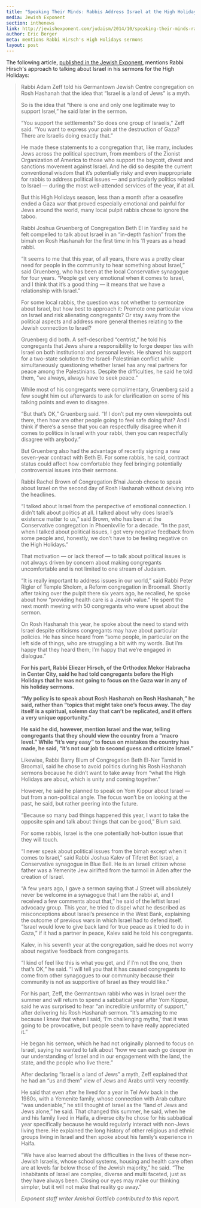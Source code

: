 ```yaml
---
title: "Speaking Their Minds: Rabbis Address Israel at the High Holidays"
media: Jewish Exponent
section: inthenews
link: http://jewishexponent.com/judaism/2014/10/speaking-their-minds-rabbis-address-israel-at-the-high-holidays
author: Eric Berger
meta: mentions Rabbi Hirsch's High Holidays sermons
layout: post
---
```


The following article, [published in the Jewish Exponent](http://jewishexponent.com/judaism/2014/10/speaking-their-minds-rabbis-address-israel-at-the-high-holidays), mentions Rabbi Hirsch's approach to talking about Israel in his sermons for the High Holidays:

>Rabbi Adam Zeff told his Germantown Jewish Centre congregation on Rosh Hashanah that the idea that “Israel is a land of Jews” is a myth.
>
>So is the idea that “there is one and only one legitimate way to support Israel,” he said later in the sermon.
>
>“You support the settlements? So does one group of Israelis,” Zeff said. “You want to express your pain at the destruction of Gaza? There are Israelis doing exactly that.”
>
>He made these statements to a congregation that, like many, includes Jews across the political spectrum, from members of the Zionist Organization of America to those who support the boycott, divest and sanctions movement against Israel. And he did so despite the current conventional wisdom that it’s potentially risky and even inappropriate for rabbis to address political issues — and particularly politics related to Israel — during the most well-attended services of the year, if at all.
>
>But this High Holidays season, less than a month after a ceasefire ended a Gaza war that proved especially emotional and painful for Jews around the world, many local pulpit rabbis chose to ignore the taboo.
>
>Rabbi Joshua Gruenberg of Congregation Beth El in Yardley said he felt compelled to talk about Israel in an “in-depth fashion” from the bimah on Rosh Ha­shanah for the first time in his 11 years as a head rabbi.
>
>“It seems to me that this year, of all years, there was a pretty clear need for people in the community to hear something about Israel,” said Gruenberg, who has been at the local Conservative synagogue for four years. “People get very emotional when it comes to Israel, and I think that it’s a good thing — it means that we have a relationship with Israel.”
>
>For some local rabbis, the question was not whether to sermonize about Israel, but how best to approach it: Promote one particular view on Israel and risk alienating congregants? Or stay away from the political aspects and address more general themes relating to the Jewish connection to Israel?
>
>Gruenberg did both. A self-described “centrist,” he told his congregants that Jews share a responsibility to forge deeper ties with Israel on both institutional and personal levels. He shared his support for a two-state solution to the Israeli-Palestinian conflict while simultaneously questioning whether Israel has any real partners for peace among the Palestinians. Despite the difficulties, he said he told them, “we always, always have to seek peace.”
>
>While most of his congregants were complimentary, Gruenberg said a few sought him out afterwards to ask for clarification on some of his talking points and even to disagree.
>
>“But that’s OK,” Gruenberg said. “If I don’t put my own viewpoints out there, then how are other people going to feel safe doing that? And I think if there’s a sense that you can respectfully disagree when it comes to politics in Israel with your rabbi, then you can respectfully disagree with anybody.”
>
>But Gruenberg also had the advantage of recently signing a new seven-year contract with Beth El. For some rabbis, he said, contract status could affect how comfortable they feel bringing potentially controversial issues into their sermons.

>Rabbi Rachel Brown of Congregation B’nai Jacob chose to speak about Israel on the second day of Rosh Hashanah without delving into the headlines.
>
>“I talked about Israel from the perspective of emotional connection. I didn’t talk about politics at all. I talked about why does Israel’s existence matter to us,” said Brown, who has been at the Conservative congregation in Phoenixville for a decade. “In the past, when I talked about political issues, I got very negative feedback from some people and, honestly, we don’t have to be feeling negative on the High Holidays.”
>
>That motivation — or lack thereof — to talk about political issues is not always driven by concern about making congregants uncomfortable and is not limited to one stream of Judaism.
>
>“It is really important to address issues in our world,” said Rabbi Peter Rigler of Temple Sholom, a Reform congregation in Broomall. Shortly after taking over the pulpit there six years ago, he recalled, he spoke about how “providing health care is a Jewish value.” He spent the next month meeting with 50 congregants who were upset about the sermon.
>
>On Rosh Hashanah this year, he spoke about the need to stand with Israel despite criticisms congregants may have about particular policies. He has since heard from “some people, in particular on the left side of things, who are struggling a bit with my words. But I’m happy that they heard them; I’m happy that we’re engaged in dialogue.”
>
>**For his part, Rabbi Eliezer Hirsch, of the Orthodox Mekor Habracha in Center City, said he had told congregants before the High Holidays that he was not going to focus on the Gaza war in any of his holiday sermons.**
>
>**“My policy is to speak about Rosh Hashanah on Rosh Hashanah,” he said, rather than “topics that might take one’s focus away. The day itself is a spiritual, solemn day that can’t be replicated, and it offers a very unique opportunity.”**
>
>**He said he did, however, mention Israel and the war, telling congregants that they should view the country from a “macro level.” While “it’s very easy” to focus on mistakes the country has made, he said, “it’s not our job to second guess and criticize Israel.”**
>
>Likewise, Rabbi Barry Blum of Congregation Beth El-Ner Tamid in Broomall, said he chose to avoid politics during his Rosh Hashanah sermons because he didn’t want to take away from “what the High Holidays are about, which is unity and coming together.”
>
>However, he said he planned to speak on Yom Kippur about Israel — but from a non-political angle. The focus won’t be on looking at the past, he said, but rather peering into the future.
>
>“Because so many bad things happened this year, I want to take the opposite spin and talk about things that can be good,” Blum said.
>
>For some rabbis, Israel is the one potentially hot-button issue that they will touch.
>
>“I never speak about political issues from the bimah except when it comes to Israel,” said Rabbi Joshua Kalev of Tiferet Bet Israel, a Conservative synagogue in Blue Bell. He is an Israeli citizen whose father was a Yemenite Jew airlifted from the turmoil in Aden after the creation of Israel.
>
>“A few years ago, I gave a sermon saying that J Street will absolutely never be welcome in a synagogue that I am the rabbi at, and I received a few comments about that,” he said of the leftist Israel advocacy group. This year, he tried to dispel what he described as misconceptions about Israel’s presence in the West Bank, explaining the outcome of previous wars in which Israel had to defend itself. “Israel would love to give back land for true peace as it tried to do in Gaza,” if it had a partner in peace, Kalev said he told his congregants.
>
>Kalev, in his seventh year at the congregation, said he does not worry about negative feedback from congregants.
>
>“I kind of feel like this is what you get, and if I’m not the one, then that’s OK,” he said. “I will tell you that it has caused congregants to come from other synagogues to our community because their community is not as supportive of Israel as they would like.”
>
>For his part, Zeff, the Germantown rabbi who was in Israel over the summer and will return to spend a sabbatical year after Yom Kippur, said he was surprised to hear “an incredible uniformity of support,” after delivering his Rosh Ha­shanah sermon. “It’s amazing to me because I knew that when I said, ‘I’m challenging myths,’ that it was going to be provocative, but people seem to have really appreciated it.”
>
>He began his sermon, which he had not originally planned to focus on Israel, saying he wanted to talk about “how we can each go deeper in our understanding of Israel and in our engagement with the land, the state, and the people who live there.”
>
>After declaring “Israel is a land of Jews” a myth, Zeff explained that he had an “us and them” view of Jews and Arabs until very recently.
>
>He said that even after he lived for a year in Tel Aviv back in the 1980s, with a Yemenite family, whose connection with Arab culture “was undeniable,” he still thought of Israel as the “land of Jews and Jews alone,” he said. That changed this summer, he said, when he and his family lived in Haifa, a diverse city he chose for his sabbatical year specifically because he would regularly interact with non-Jews living there. He explained the long history of other religious and ethnic groups living in Israel and then spoke about his family’s experience in Haifa.
>
>“We have also learned about the difficulties in the lives of these non-Jewish Israelis, whose school systems, housing and health care often are at levels far below those of the Jewish majority,” he said. “The inhabitants of Israel are complex, diverse and multi faceted, just as they have always been. Closing our eyes may make our thinking simpler, but it will not make that reality go away.”
>
>*Exponent staff writer Amishai Gottlieb contributed to this report.*